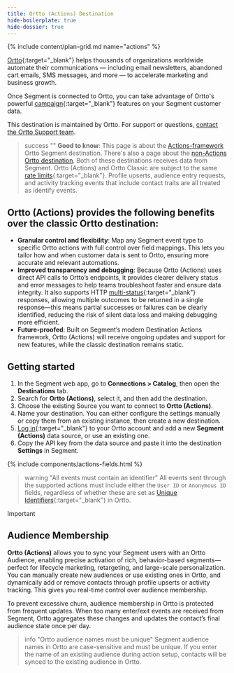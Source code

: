 ```yaml
---
title: Ortto (Actions) Destination
hide-boilerplate: true
hide-dossier: true
---
```


{% include content/plan-grid.md name="actions" %}

[Ortto](https://ortto.com/?utm_source=segmentio&utm_medium=docs&utm_campaign=partners){:target="_blank"} helps thousands of organizations worldwide automate their communications — including email newsletters, abandoned cart emails, SMS messages, and more — to accelerate marketing and business growth.

Once Segment is connected to Ortto, you can take advantage of Ortto's powerful [campaign](https://help.ortto.com/user/latest/campaigns/){:target="_blank"} features on your Segment customer data.

This destination is maintained by Ortto. For support or questions, [contact the Ortto Support team](mailto:help@ortto.com).


> success ""
> **Good to know**: This page is about the [Actions-framework](/docs/connections/destinations/actions/) Ortto Segment destination. There's also a page about the [non-Actions Ortto destination](/docs/connections/destinations/catalog/autopilotapp/). Both of these destinations receives data from Segment. Ortto (Actions) and Ortto Classic are subject to the same [rate limits](https://help.ortto.com/segment-integration#Rate-limits){:target="_blank"}. Profile upserts, audience entry requests, and activity tracking events that include contact traits are all treated as identify events.



## Ortto (Actions) provides the following benefits over the classic Ortto destination:

- **Granular control and flexibility**: Map any Segment event type to specific Ortto actions with full control over field mappings. This lets you tailor how and when customer data is sent to Ortto, ensuring more accurate and relevant automations.
- **Improved transparency and debugging**: Because Ortto (Actions) uses direct API calls to Ortto’s endpoints, it provides clearer delivery status and error messages to help teams troubleshoot faster and ensure data integrity. It also supports HTTP [multi-status](https://developer.mozilla.org/en-US/docs/Web/HTTP/Reference/Status/207){:target="_blank"} responses, allowing multiple outcomes to be returned in a single response—this means partial successes or failures can be clearly identified, reducing the risk of silent data loss and making debugging more efficient.
- **Future-proofed**: Built on Segment’s modern Destination Actions framework, Ortto (Actions) will receive ongoing updates and support for new features, while the classic destination remains static.


## Getting started

1. In the Segment web app, go to **Connections > Catalog**, then open the **Destinations** tab.
2. Search for **Ortto (Actions)**, select it, and then add the destination.
3. Choose the existing Source you want to connect to **Ortto (Actions)**.
4. Name your destination. You can either configure the settings manually or copy them from an existing instance, then create a new destination.
5. [Log in](https://ortto.app/login){:target="_blank"} to your Ortto account and add a new **Segment (Actions)** data source, or use an existing one.
6. Copy the API key from the data source and paste it into the destination **Settings** in Segment.

{% include components/actions-fields.html %}

> warning "All events must contain an identifier"
> All events sent through the supported actions must include either the `User ID` or `Anonymous ID` fields, regardless of whether these are set as [Unique Identifiers](https://help.ortto.com/a-55-unique-identifiers){:target="_blank"} in Ortto.

> [!IMPORTANT]

## Audience Membership

**Ortto (Actions)** allows you to sync your Segment users with an Ortto Audience, enabling precise activation of rich, behavior-based segments—perfect for lifecycle marketing, retargeting, and large-scale personalization. You can manually create new audiences or use existing ones in Ortto, and dynamically add or remove contacts through profile upserts or activity tracking. This gives you real-time control over audience membership.

To prevent excessive churn, audience membership in Ortto is protected from frequent updates. When too many enter/exit events are received from Segment, Ortto aggregates these changes and updates the contact’s final audience state once per day.

> info "Ortto audience names must be unique"
> Segment audience names in Ortto are case-sensitive and must be unique. If you enter the name of an existing audience during action setup, contacts will be synced to the existing audience in Ortto.


